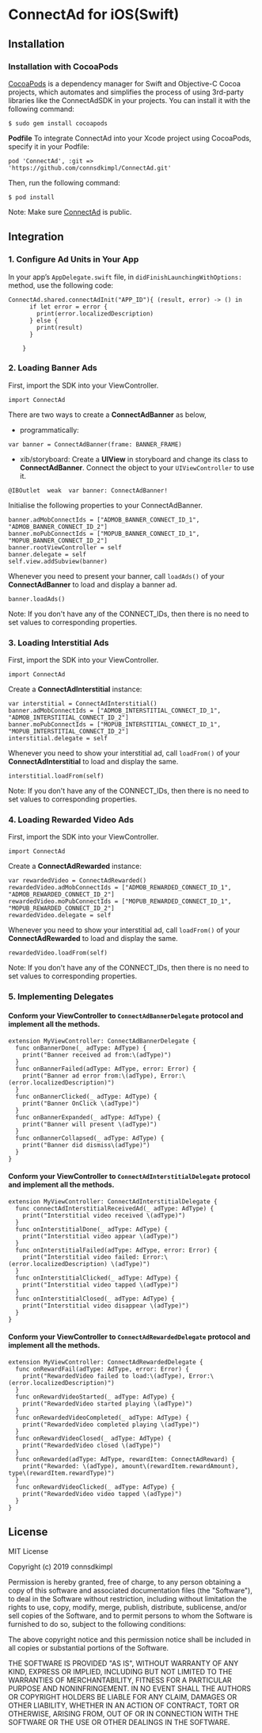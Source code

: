 # ConnectAd for iOS(Swift)
## Installation
### Installation with CocoaPods
[CocoaPods](https://cocoapods.org/) is a dependency manager for Swift and Objective-C Cocoa projects, which automates and simplifies the process of using 3rd-party libraries like the ConnectAdSDK in your projects. You can install it with the following command:
```
$ sudo gem install cocoapods
```

**Podfile**  To integrate ConnectAd into your Xcode project using CocoaPods, specify it in your Podfile:
```
pod 'ConnectAd', :git => 'https://github.com/connsdkimpl/ConnectAd.git'

```

Then, run the following command:
```
$ pod install
```
Note: Make sure  [ConnectAd](https://github.com/connsdkimpl/ConnectAd) is public.

## Integration
### 1. Configure Ad Units in Your App
In your app’s `AppDelegate.swift` file, in  `didFinishLaunchingWithOptions:` method,  use the following code:
```
ConnectAd.shared.connectAdInit("APP_ID"){ (result, error) -> () in
      if let error = error {
        print(error.localizedDescription)
      } else {
        print(result)
      }

    }
```
### 2. Loading Banner Ads
First, import the SDK into your ViewController.

```
import ConnectAd
```

There are two ways to create a **ConnectAdBanner** as below,

 - programmatically:

```	
var banner = ConnectAdBanner(frame: BANNER_FRAME)
```


 - xib/storyboard:
Create a **UIView** in storyboard and change its class to **ConnectAdBanner**. Connect the object to your ```UIViewController``` to use it.
```
@IBOutlet  weak  var banner: ConnectAdBanner!
```
	
Initialise the following properties to your ConnectAdBanner.

```
banner.adMobConnectIds = ["ADMOB_BANNER_CONNECT_ID_1", "ADMOB_BANNER_CONNECT_ID_2"]
banner.moPubConnectIds = ["MOPUB_BANNER_CONNECT_ID_1", "MOPUB_BANNER_CONNECT_ID_2"]
banner.rootViewController = self
banner.delegate = self
self.view.addSubview(banner)  
```
Whenever you need to present your banner, call ```loadAds()``` of your **ConnectAdBanner** to load and display a banner ad.
```
banner.loadAds()
```
Note: If you don't have any of the CONNECT_IDs, then there is no need to set values to corresponding properties.

### 3. Loading Interstitial Ads
First, import the SDK into your ViewController.

```
import ConnectAd
```

Create a **ConnectAdInterstitial** instance:
```
var interstitial = ConnectAdInterstitial()
banner.adMobConnectIds = ["ADMOB_INTERSTITIAL_CONNECT_ID_1", "ADMOB_INTERSTITIAL_CONNECT_ID_2"]
banner.moPubConnectIds = ["MOPUB_INTERSTITIAL_CONNECT_ID_1", "MOPUB_INTERSTITIAL_CONNECT_ID_2"]
interstitial.delegate = self
```
Whenever you need to show your interstitial ad, call ```loadFrom()``` of your **ConnectAdInterstitial** to load and display the same.
```
interstitial.loadFrom(self)
```
Note: If you don't have any of the CONNECT_IDs, then there is no need to set values to corresponding properties.

### 4. Loading Rewarded Video Ads
First, import the SDK into your ViewController.

```
import ConnectAd
```

Create a **ConnectAdRewarded** instance:
```
var rewardedVideo = ConnectAdRewarded()
rewardedVideo.adMobConnectIds = ["ADMOB_REWARDED_CONNECT_ID_1", "ADMOB_REWARDED_CONNECT_ID_2"]
rewardedVideo.moPubConnectIds = ["MOPUB_REWARDED_CONNECT_ID_1", "MOPUB_REWARDED_CONNECT_ID_2"]
rewardedVideo.delegate = self
```
Whenever you need to show your interstitial ad, call ```loadFrom()``` of your **ConnectAdRewarded** to load and display the same.
```
rewardedVideo.loadFrom(self)
```
Note: If you don't have any of the CONNECT_IDs, then there is no need to set values to corresponding properties.

### 5. Implementing Delegates
#### Conform your ViewController to ```ConnectAdBannerDelegate``` protocol and implement all the methods.
```
extension MyViewController: ConnectAdBannerDelegate {
  func onBannerDone(_ adType: AdType) {
  	print("Banner received ad from:\(adType)")
  }
  func onBannerFailed(adType: AdType, error: Error) {
  	print("Banner ad error from:\(adType), Error:\(error.localizedDescription)")
  }
  func onBannerClicked(_ adType: AdType) {
  	print("Banner OnClick \(adType)")
  }
  func onBannerExpanded(_ adType: AdType) {
  	print("Banner will present \(adType)")
  }
  func onBannerCollapsed(_ adType: AdType) {
  	print("Banner did dismiss\(adType)")
  }
}
```
#### Conform your ViewController to ```ConnectAdInterstitialDelegate``` protocol and implement all the methods.
```
extension MyViewController: ConnectAdInterstitialDelegate {
  func connectAdInterstitialReceivedAd(_ adType: AdType) {
  	print("Interstitial video received \(adType)")
  }
  func onInterstitialDone(_ adType: AdType) {
  	print("Interstitial video appear \(adType)")
  }
  func onInterstitialFailed(adType: AdType, error: Error) {
  	print("Interstitial video failed: Error:\(error.localizedDescription) \(adType)")
  }
  func onInterstitialClicked(_ adType: AdType) {
  	print("Interstitial video tapped \(adType)")
  }
  func onInterstitialClosed(_ adType: AdType) {
  	print("Interstitial video disappear \(adType)")
  }
}
```
#### Conform your ViewController to ```ConnectAdRewardedDelegate``` protocol and implement all the methods.
```
extension MyViewController: ConnectAdRewardedDelegate {
  func onRewardFail(adType: AdType, error: Error) {
  	print("RewardedVideo failed to load:\(adType), Error:\(error.localizedDescription)")
  }
  func onRewardVideoStarted(_ adType: AdType) {
  	print("RewardedVideo started playing \(adType)")
  }
  func onRewardedVideoCompleted(_ adType: AdType) {
  	print("RewardedVideo completed playing \(adType)")
  }
  func onRewardVideoClosed(_ adType: AdType) {
  	print("RewardedVideo closed \(adType)")
  }
  func onRewarded(adType: AdType, rewardItem: ConnectAdReward) {
  	print("Rewarded: \(adType), amount\(rewardItem.rewardAmount), type\(rewardItem.rewardType)")
  }
  func onRewardVideoClicked(_ adType: AdType) {
  	print("RewardedVideo video tapped \(adType)")
  }
}
```
## License
MIT License

Copyright (c) 2019 connsdkimpl

Permission is hereby granted, free of charge, to any person obtaining a copy
of this software and associated documentation files (the "Software"), to deal
in the Software without restriction, including without limitation the rights
to use, copy, modify, merge, publish, distribute, sublicense, and/or sell
copies of the Software, and to permit persons to whom the Software is
furnished to do so, subject to the following conditions:

The above copyright notice and this permission notice shall be included in all
copies or substantial portions of the Software.

THE SOFTWARE IS PROVIDED "AS IS", WITHOUT WARRANTY OF ANY KIND, EXPRESS OR
IMPLIED, INCLUDING BUT NOT LIMITED TO THE WARRANTIES OF MERCHANTABILITY,
FITNESS FOR A PARTICULAR PURPOSE AND NONINFRINGEMENT. IN NO EVENT SHALL THE
AUTHORS OR COPYRIGHT HOLDERS BE LIABLE FOR ANY CLAIM, DAMAGES OR OTHER
LIABILITY, WHETHER IN AN ACTION OF CONTRACT, TORT OR OTHERWISE, ARISING FROM,
OUT OF OR IN CONNECTION WITH THE SOFTWARE OR THE USE OR OTHER DEALINGS IN THE
SOFTWARE.
